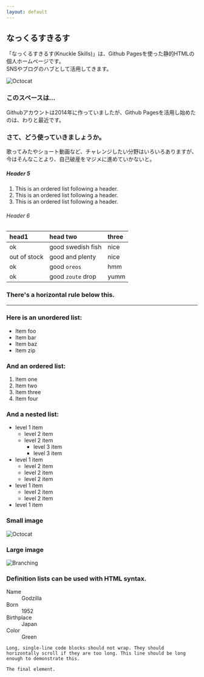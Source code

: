 ```yaml
---
layout: default
---
```


## なっくるすきるす

「なっくるすきるす(Knuckle Skills)」は、Github Pagesを使った静的HTMLの個人ホームページです。  
SNSやブログのハブとして活用してきます。

![Octocat](https://github.githubassets.com/images/icons/emoji/octocat.png)

### このスペースは…

Githubアカウントは2014年に作っていましたが、Github Pagesを活用し始めたのは、わりと最近です。

### さて、どう使っていきましょうか。

歌ってみたやショート動画など、チャレンジしたい分野はいろいろありますが、今はそんなことより、自己破産をマジメに進めていかないと。

##### Header 5

1.  This is an ordered list following a header.
2.  This is an ordered list following a header.
3.  This is an ordered list following a header.

###### Header 6

| head1        | head two          | three |
|:-------------|:------------------|:------|
| ok           | good swedish fish | nice  |
| out of stock | good and plenty   | nice  |
| ok           | good `oreos`      | hmm   |
| ok           | good `zoute` drop | yumm  |

### There's a horizontal rule below this.

* * *

### Here is an unordered list:

*   Item foo
*   Item bar
*   Item baz
*   Item zip

### And an ordered list:

1.  Item one
1.  Item two
1.  Item three
1.  Item four

### And a nested list:

- level 1 item
  - level 2 item
  - level 2 item
    - level 3 item
    - level 3 item
- level 1 item
  - level 2 item
  - level 2 item
  - level 2 item
- level 1 item
  - level 2 item
  - level 2 item
- level 1 item

### Small image

![Octocat](https://github.githubassets.com/images/icons/emoji/octocat.png)

### Large image

![Branching](https://guides.github.com/activities/hello-world/branching.png)


### Definition lists can be used with HTML syntax.

<dl>
<dt>Name</dt>
<dd>Godzilla</dd>
<dt>Born</dt>
<dd>1952</dd>
<dt>Birthplace</dt>
<dd>Japan</dd>
<dt>Color</dt>
<dd>Green</dd>
</dl>

```
Long, single-line code blocks should not wrap. They should horizontally scroll if they are too long. This line should be long enough to demonstrate this.
```

```
The final element.
```
